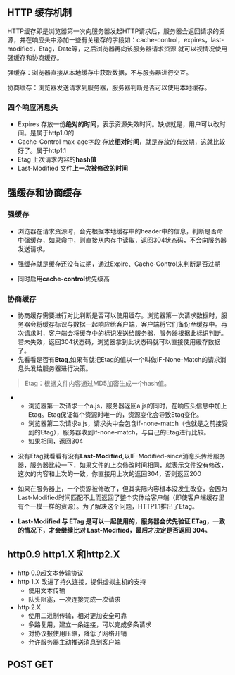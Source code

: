 ## HTTP 缓存机制

​	HTTP缓存即是浏览器第一次向服务器发起HTTP请求后，服务器会返回请求的资源，并在响应头中添加一些有关缓存的字段如：cache-control，expires，last-modified，Etag，Date等，之后浏览器再向该服务器请求资源 就可以视情况使用强缓存和协商缓存。 

强缓存：浏览器直接从本地缓存中获取数据，不与服务器进行交互。

协商缓存：浏览器发送请求到服务器，服务器判断是否可以使用本地缓存。

### 四个响应消息头

* Expires 存放一份**绝对的时间**，表示资源失效时间。缺点就是，用户可以改时间。是属于http1.0的
* Cache-Control  max-age字段 存放**相对时间**，就是存放的有效期，这就比较好了。属于http1.1
* Etag 上次请求内容的**hash值**
* Last-Modified 文件**上一次被修改的时间**

## 强缓存和协商缓存

### 强缓存

- 浏览器在请求资源时，会先根据本地缓存中的header中的信息，判断是否命中强缓存，如果命中，则直接从内存中读取，返回304状态码，不会向服务器发送请求。

- 强缓存就是缓存还没有过期，通过Expire、Cache-Control来判断是否过期
- 同时启用**cache-control**优先级高

### 协商缓存

- 协商缓存需要进行对比判断是否可以使用缓存。浏览器第一次请求数据时，服务器会将缓存标识与数据一起响应给客户端，客户端将它们备份至缓存中。再次请求时，客户端会将缓存中的标识发送给服务器，服务器根据此标识判断。若未失效，返回304状态码，浏览器拿到此状态码就可以直接使用缓存数据了。
- 先看看是否有**Etag**,如果有就把Etag的值以一个叫做IF-None-Match的请求消息头发给服务器进行决策。

> Etag：根据文件内容通过MD5加密生成一个hash值。

- -  浏览器第一次请求一个a.js，服务器返回a.js的同时，在响应头信息中加上Etag。Etag保证每个资源时唯一的，资源变化会导致Etag变化。
  -  浏览器第二次请求a.js，请求头中会包含if-none-match（也就是之前接受到的Etag），服务器收到if-none-match，与自己的Etag进行比较。
  - 如果相同，返回304
- 没有Etag就看看有没有**Last-Modified**,以IF-Modified-since消息头传给服务器，服务器比较一下，如果文件的上次修改时间相同，就表示文件没有修改，这次的内容和上次的一致，你直接用上次的返回304，否则返回200

- 如果在服务器上，一个资源被修改了，但其实际内容根本没发生改变，会因为Last-Modified时间匹配不上而返回了整个实体给客户端（即使客户端缓存里有个一模一样的资源）。为了解决这个问题，HTTP1.1推出了Etag。

- **Last-Modified 与 ETag 是可以一起使用的，服务器会优先验证 ETag，一致的情况下，才会继续比对 Last-Modified，最后才决定是否返回 304。** 

  

## http0.9  http1.X 和http2.X

- http 0.9超文本传输协议
- http 1.X 改进了持久连接，提供虚拟主机的支持
  - 使用文本传输
  - 队头阻塞，一次连接完成一次请求
- http 2.X
  - 使用二进制传输，相对更加安全可靠
  - 多路复用，建立一条连接，可以完成多条请求
  - 对协议报使用压缩，降低了网络开销
  - 允许服务器主动推送消息到客户端

## POST GET










